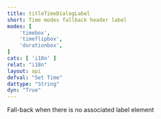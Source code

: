 ```yaml
---
title: titleTimeDialogLabel
short: Time modes fallback header label
modes: [
	'timebox',
	'timeflipbox',
	'durationbox',
]
cats: [ 'i18n' ]
relat: "i18n"
layout: api
defval: "Set Time"
dattype: "String"
dyn: "True"
---
```


Fall-back when there is no associated label element


